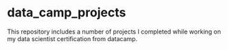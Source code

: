 # data_camp_projects
This repository includes a number of projects I completed while working on my data scientist certification from datacamp. 
